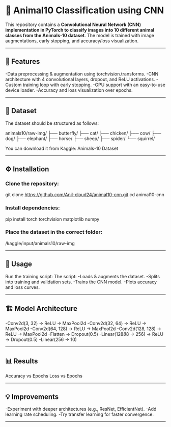 # 🐾 Animal10 Classification using CNN
This repository contains a **Convolutional Neural Network (CNN) implementation in PyTorch to classify images into 10 different animal classes from the Animals-10 dataset**.
The model is trained with image augmentations, early stopping, and accuracy/loss visualization.

---

## 📌 Features
-Data preprocessing & augmentation using torchvision.transforms.
-CNN architecture with 4 convolutional layers, dropout, and ReLU activations.
-Custom training loop with early stopping.
-GPU support with an easy-to-use device loader.
-Accuracy and loss visualization over epochs.

---

## 📂 Dataset

The dataset should be structured as follows:

animals10/raw-img/
    ├── butterfly/
    ├── cat/
    ├── chicken/
    ├── cow/
    ├── dog/
    ├── elephant/
    ├── horse/
    ├── sheep/
    ├── spider/
    └── squirrel/


You can download it from Kaggle:
Animals-10 Dataset

---

## ⚙️ Installation

### Clone the repository:
git clone https://github.com/Anil-cloud24/animal10-cnn.git
cd animal10-cnn


### Install dependencies:
pip install torch torchvision matplotlib numpy


### Place the dataset in the correct folder:
/kaggle/input/animals10/raw-img

---

## 🚀 Usage
Run the training script:
The script:
-Loads & augments the dataset.
-Splits into training and validation sets.
-Trains the CNN model.
-Plots accuracy and loss curves.

---

## 🏗 Model Architecture
-Conv2d(3, 32) → ReLU → MaxPool2d
-Conv2d(32, 64) → ReLU → MaxPool2d
-Conv2d(64, 128) → ReLU → MaxPool2d
-Conv2d(128, 128) → ReLU → MaxPool2d
-Flatten → Dropout(0.5)
-Linear(128*8*8 → 256) → ReLU → Dropout(0.5)
-Linear(256 → 10)

---

## 📊 Results
Accuracy vs Epochs
Loss vs Epochs

---

## 💡 Improvements
-Experiment with deeper architectures (e.g., ResNet, EfficientNet).
-Add learning rate scheduling.
-Try transfer learning for faster convergence.

---
